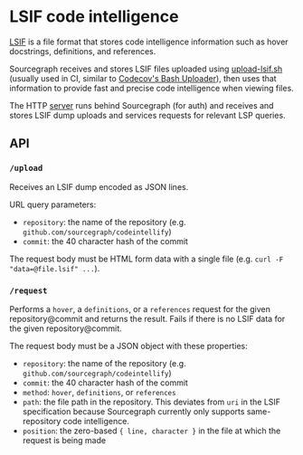 # LSIF code intelligence

[LSIF](https://code.visualstudio.com/blogs/2019/02/19/lsif) is a file format that stores code intelligence information such as hover docstrings, definitions, and references.

Sourcegraph receives and stores LSIF files uploaded using [upload-lsif.sh](upload-lsif.sh) (usually used in CI, similar to [Codecov's Bash Uploader](https://docs.codecov.io/docs/about-the-codecov-bash-uploader)), then uses that information to provide fast and precise code intelligence when viewing files.

The HTTP [server](src) runs behind Sourcegraph (for auth) and receives and stores LSIF dump uploads and services requests for relevant LSP queries.

## API

### `/upload`

Receives an LSIF dump encoded as JSON lines.

URL query parameters:

- `repository`: the name of the repository (e.g. `github.com/sourcegraph/codeintellify`)
- `commit`: the 40 character hash of the commit

The request body must be HTML form data with a single file (e.g. `curl -F "data=@file.lsif" ...`).

### `/request`

Performs a `hover`, a `definitions`, or a `references` request for the given repository@commit and returns the result. Fails if there is no LSIF data for the given repository@commit.

The request body must be a JSON object with these properties:

- `repository`: the name of the repository (e.g. `github.com/sourcegraph/codeintellify`)
- `commit`: the 40 character hash of the commit
- `method`: `hover`, `definitions`, or `references`
- `path`: the file path in the repository. This deviates from `uri` in the LSIF specification because Sourcegraph currently only supports same-repository code intelligence.
- `position`: the zero-based `{ line, character }` in the file at which the request is being made
